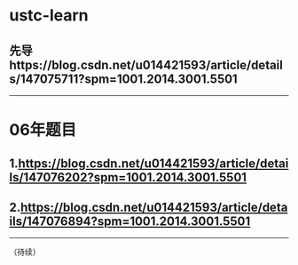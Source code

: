 # ustc-learn
## 先导https://blog.csdn.net/u014421593/article/details/147075711?spm=1001.2014.3001.5501
---
# 06年题目
## 1.https://blog.csdn.net/u014421593/article/details/147076202?spm=1001.2014.3001.5501
## 2.https://blog.csdn.net/u014421593/article/details/147076894?spm=1001.2014.3001.5501
---
（待续）
